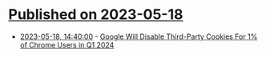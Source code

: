 # [Published on 2023-05-18](index.md)

* [2023-05-18, 14:40:00](https://tech.slashdot.org/story/23/05/18/1359249/google-will-disable-third-party-cookies-for-1-of-chrome-users-in-q1-2024?utm_source=rss1.0mainlinkanon&utm_medium=feed) - [Google Will Disable Third-Party Cookies For 1% of Chrome Users in Q1 2024](https://tech.slashdot.org/story/23/05/18/1359249/google-will-disable-third-party-cookies-for-1-of-chrome-users-in-q1-2024?utm_source=rss1.0mainlinkanon&utm_medium=feed)
